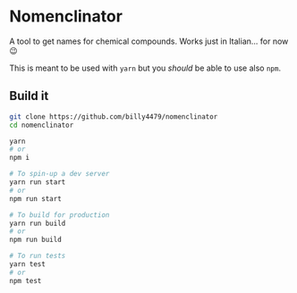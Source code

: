# Nomenclinator

A tool to get names for chemical compounds. Works just in Italian... for now 😉

This is meant to be used with `yarn` but you _should_ be able to use also `npm`.

## Build it

```bash
git clone https://github.com/billy4479/nomenclinator
cd nomenclinator

yarn
# or
npm i

# To spin-up a dev server
yarn run start
# or
npm run start

# To build for production
yarn run build
# or
npm run build

# To run tests
yarn test
# or
npm test

```
